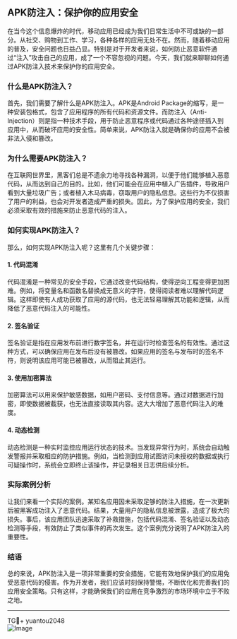 ## APK防注入：保护你的应用安全

在当今这个信息爆炸的时代，移动应用已经成为我们日常生活中不可或缺的一部分。从社交、购物到工作、学习，各种各样的应用无处不在。然而，随着移动应用的普及，安全问题也日益凸显。特别是对于开发者来说，如何防止恶意软件通过“注入”攻击自己的应用，成了一个不容忽视的问题。今天，我们就来聊聊如何通过APK防注入技术来保护你的应用安全。

### 什么是APK防注入？

首先，我们需要了解什么是APK防注入。APK是Android Package的缩写，是一种安装包格式，包含了应用程序的所有代码和资源文件。而防注入（Anti-Injection）则是指一种技术手段，用于防止恶意程序或代码通过各种途径插入到应用中，从而破坏应用的安全性。简单来说，APK防注入就是确保你的应用不会被非法入侵和篡改。

### 为什么需要APK防注入？

在互联网世界里，黑客们总是不遗余力地寻找各种漏洞，以便于他们能够植入恶意代码，从而达到自己的目的。比如，他们可能会在应用中植入广告插件，导致用户看到大量垃圾广告；或者植入木马病毒，窃取用户的隐私信息。这些行为不仅损害了用户的利益，也会对开发者造成严重的损失。因此，为了保护应用的安全，我们必须采取有效的措施来防止恶意代码的注入。

### 如何实现APK防注入？

那么，如何实现APK防注入呢？这里有几个关键步骤：

#### 1. **代码混淆**

代码混淆是一种常见的安全手段，它通过改变代码结构，使得逆向工程变得更加困难。例如，将变量名和函数名替换成无意义的字符，使得阅读者难以理解代码逻辑。这样即使有人成功获取了应用的源代码，也无法轻易理解其功能和逻辑，从而降低了恶意代码注入的可能性。

#### 2. **签名验证**

签名验证是指在应用发布前进行数字签名，并在运行时检查签名的有效性。通过这种方式，可以确保应用在发布后没有被篡改。如果应用的签名与发布时的签名不符，则说明该应用可能已被篡改，从而阻止其运行。

#### 3. **使用加密算法**

加密算法可以用来保护敏感数据，如用户密码、支付信息等。通过对数据进行加密，即使数据被截获，也无法直接读取其内容。这大大增加了恶意代码注入的难度。

#### 4. **动态检测**

动态检测是一种实时监控应用运行状态的技术。当发现异常行为时，系统会自动触发警报并采取相应的防护措施。例如，当检测到应用试图访问未授权的数据或执行可疑操作时，系统会立即终止该操作，并记录相关日志供后续分析。

### 实际案例分析

让我们来看一个实际的案例。某知名应用因未采取足够的防注入措施，在一次更新后被黑客成功注入了恶意代码。结果，大量用户的隐私信息被泄露，造成了极大的损失。事后，该应用团队迅速采取了补救措施，包括代码混淆、签名验证以及动态检测等手段，有效防止了类似事件的再次发生。这个案例充分说明了APK防注入的重要性。

### 结语

总的来说，APK防注入是一项非常重要的安全措施，它能有效地保护我们的应用免受恶意代码的侵害。作为开发者，我们应该时刻保持警惕，不断优化和完善我们的应用安全策略。只有这样，才能确保我们的应用在竞争激烈的市场环境中立于不败之地。

---

TG💪+ yuantou2048  
![Image](https://github.com/user-attachments/assets/cf57a8bb-a08e-43c1-ad82-039f33c64200)